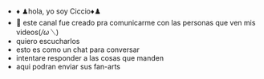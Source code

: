 - ♦️ ♟hola, yo soy Ciccio♦️♟️
- 👀 este canal fue creado pra comunicarme con las personas que ven mis videos(*/ω＼*)
- quiero escucharlos 
- esto es como un chat para conversar
- intentare responder a las cosas que manden
- aqui podran enviar sus fan-arts

<!---
Davidart30/Davidart30 is a ✨ special ✨ repository because its `README.md` (this file) appears on your GitHub profile.
You can click the Preview link to take a look at your changes.
--->
